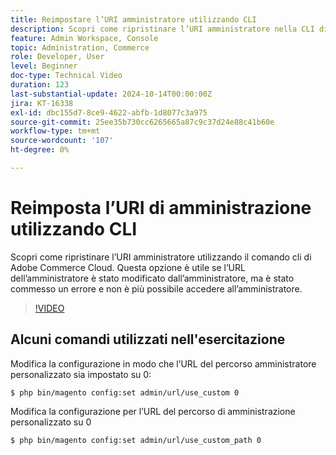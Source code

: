 ```yaml
---
title: Reimpostare l’URI amministratore utilizzando CLI
description: Scopri come ripristinare l’URI amministratore nella CLI di Adobe Commerce Cloud. Questo metodo è utile quando le modifiche all’URL dell’amministratore causano problemi di accesso.
feature: Admin Workspace, Console
topic: Administration, Commerce
role: Developer, User
level: Beginner
doc-type: Technical Video
duration: 123
last-substantial-update: 2024-10-14T00:00:00Z
jira: KT-16338
exl-id: dbc155d7-8ce9-4622-abfb-1d8077c3a975
source-git-commit: 25ee35b730cc6265665a87c9c37d24e88c41b60e
workflow-type: tm+mt
source-wordcount: '107'
ht-degree: 0%

---
```


# Reimposta l’URI di amministrazione utilizzando CLI

Scopri come ripristinare l’URI amministratore utilizzando il comando cli di Adobe Commerce Cloud. Questa opzione è utile se l’URL dell’amministratore è stato modificato dall’amministratore, ma è stato commesso un errore e non è più possibile accedere all’amministratore.

>[!VIDEO](https://video.tv.adobe.com/v/3435066/?learn=on)

## Alcuni comandi utilizzati nell&#39;esercitazione

Modifica la configurazione in modo che l’URL del percorso amministratore personalizzato sia impostato su 0:

`$ php bin/magento config:set admin/url/use_custom 0`

Modifica la configurazione per l’URL del percorso di amministrazione personalizzato su 0

`$ php bin/magento config:set admin/url/use_custom_path 0`
